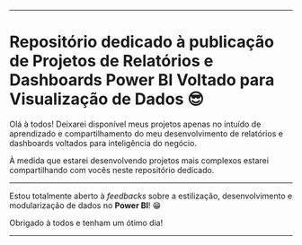 <hr>
<h1>Repositório dedicado à publicação de Projetos de Relatórios e Dashboards Power BI Voltado para Visualização de Dados &#x1F60E;</h1>
<p>Olá à todos! Deixarei disponível meus projetos apenas no intuído de aprendizado e compartilhamento do meu desenvolvimento de relatórios e dashboards voltados para inteligência do negócio.</p>
<p>À medida que estarei desenvolvendo projetos mais complexos estarei compartilhando com vocês neste repositório dedicado.</p>
<hr>
<p>Estou totalmente aberto à <em>feedbacks</em> sobre a estilização, desenvolvimento e modularização de dados no <strong>Power BI</strong>! &#x1F601;</p>
<p>Obrigado à todos e tenham um ótimo dia!</p>
<hr>
